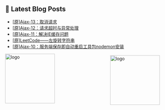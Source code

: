 ## 📕 Latest Blog Posts

<!-- BLOG-POST-LIST:START -->
- [[原]Ajax-13：取消请求](https://blog.csdn.net/sinat_41696687/article/details/114730058)
- [[原]Ajax-12：请求超时与异常处理](https://blog.csdn.net/sinat_41696687/article/details/114729310)
- [[原]Ajax-11：解决IE缓存问题](https://blog.csdn.net/sinat_41696687/article/details/114728762)
- [[原]LeetCode——左旋转字符串](https://blog.csdn.net/sinat_41696687/article/details/114728106)
- [[原]Ajax-10：服务端保存即自动重启工具包nodemon安装](https://blog.csdn.net/sinat_41696687/article/details/114727049)
<!-- BLOG-POST-LIST:END -->
<img src="https://github-readme-stats.vercel.app/api?username=qq1120637483&show_icons=true" alt="logo" height="160" align="right" style="margin: 5px; margin-bottom: 20px;" />

<img src="https://github-profile-trophy.vercel.app/?username=qq1120637483&theme=flat&column=7" alt="logo" height="160" align="center" style="margin: auto; margin-bottom: 20px;" />


<!--
**qq1120637483/qq1120637483** is a ✨ _special_ ✨ repository because its `README.md` (this file) appears on your GitHub profile.

Here are some ideas to get you started:

- 🔭 I’m currently working on ...
- 🌱 I’m currently learning ...
- 👯 I’m looking to collaborate on ...
- 🤔 I’m looking for help with ...
- 💬 Ask me about ...
- 📫 How to reach me: ...
- 😄 Pronouns: ...
- ⚡ Fun fact: ...
-->
